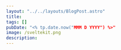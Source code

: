 ```yaml
---
layout: "../../layouts/BlogPost.astro"
title: 
tags: []
pubDate: "<% tp.date.now("MMM D YYYY") %>"
image: /sveltekit.png
description: 
---
```


## 